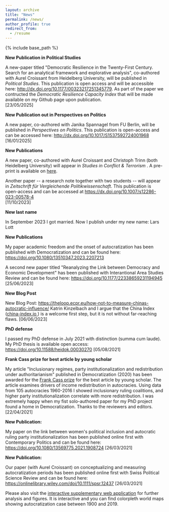 ```yaml
---
layout: archive
title: "News"
permalink: /news/
author_profile: true
redirect_from:
  - /resume
---
```


{% include base_path %}

**New Publication in Political Studies**

A new-paper titled "Democratic Resilience in the Twenty-First Century. Search for an analytical framework and explorative analysis", co-authored with Aurel Croissant from Heidelberg University, will be published in <em>Political Studies</em>. This publication is open access and will be accessible here: <a  href="http://dx.doi.org/10.1177/00323217251345779" target="_blank" rel="noopener noreferrer">http://dx.doi.org/10.1177/00323217251345779</a>. As part of the paper we contructed the <em>Democratic Resilience Capacity Index</em> that will be made available on my Github page upon publication.  
[23/05/2025]

**New Publication out in Perspectives on Politics**

A new paper, co-authored with Janika Spannagel from FU Berlin, will be published in <em>Perspectives on Politics</em>. This publication is open-access and can be accessed here: <a href="http://dx.doi.org/10.1017/S1537592724001968" target="_blank" rel="noopener noreferrer">http://dx.doi.org/10.1017/S1537592724001968</a>  
[16/01/2025]

**New Publications**

A new paper, co-authored with Aurel Croissant and Christoph Trinn (both Heidelberg University) will appear in <em> Studies in Conflict & Terrorism </em>. A pre-print is available on <a href="https://github.com/LarsLott/LarsLott.github.io/blob/1cd99e4fc9b844878a712c33fa868798ee2e26a2/files/Lott_Croissant_Trinn_2023_Ambivalent%20Effect%20of%20Autocratization.pdf" target="_blank" rel="noopener noreferrer">here</a>. 

Another paper -- a research note together with two students -- will appear in <em>Zeitschrift für Vergleichende Politikwissenschaft</em>. This publication is open-access and can be accessed at <a href="https://dx.doi.org/10.1007/s12286-023-00578-4" target="_blank" rel="noopener noreferrer">https://dx.doi.org/10.1007/s12286-023-00578-4</a>  
[11/10/2023]

**New last name**

In September 2023 I got married. Now I publish under my new name: Lars Lott

**New Publications**

My paper academic freedom and the onset of autocratization has been published with Democratization and can be found here:  <a href="https://doi.org/10.1080/13510347.2023.2207213" target="_blank" rel="noopener noreferrer">https://doi.org/10.1080/13510347.2023.2207213</a> 

A second new paper titled "Reanalyzing the Link between Democracy and Economic Development" has been published with Interantional Area Studies Review and can be found here:  <a href="https://doi.org/10.1177/22338659231194945" target="_blank" rel="noopener noreferrer">https://doi.org/10.1177/22338659231194945</a> 
[25/06/2023]

**New Blog Post**

New Blog Post: <a href=" https://theloop.ecpr.eu/how-not-to-measure-chinas-autocratic-influence/ " target="_blank" rel="noopener noreferrer"> https://theloop.ecpr.eu/how-not-to-measure-chinas-autocratic-influence/ </a>
Katrin Kinzelbach and I argue that the China Index ([china-index.io ](https://china-index.io/)) is a welcome first step, but it is not without far-reaching flaws. [06/06/2023]

**PhD defense**

I passed my PhD defense in July 2021 with distinction (summa cum laude). My PhD thesis is available open access: <a href="https://doi.org/10.11588/heidok.00030270" target="_blank" rel="noopener noreferrer">https://doi.org/10.11588/heidok.00030270</a> [05/08/2021]

**Frank Cass prize for best article by young scholar**

My article "Inclusionary regimes, party institutionalization and redistribution under authoritarianism" published in Democratization (2020) has been awarded for the <a href="https://think.taylorandfrancis.com/journal-prize-democratization-frank-cass-prize/?utm_source=TFO&utm_medium=cms&utm_campaign=JOB08218" target="_blank" rel="noopener noreferrer">Frank Cass prize</a> for the best article by young scholar. The article examines drivers of income redistribution in autocracies. Using data from 105 autocracies 1960-2016 I showed inclusionary ruling coalitions, and higher party institutionalization correlate with more redistribution. I was extremely happy when my fist solo-authored paper for my PhD project found a home in Democratization. Thanks to the reviewers and editors. [22/04/2021]

**New Publication:**


My paper on the link between women's political inclusion and autocratic ruling party institutionalization has been published online first with Contemporary Politics and can be found here:  <a href="https://doi.org/10.1080/13569775.2021.1908724" target="_blank" rel="noopener noreferrer">https://doi.org/10.1080/13569775.2021.1908724</a> 
[26/03/2021]

**New Publication:**

Our paper (with Aurel Croissant) on conceptualizing and measuring autocratization periods has been published online first with Swiss Political Science Review and can be found here:  <a href="https://onlinelibrary.wiley.com/doi/10.1111/spsr.12437" target="_blank" rel="noopener noreferrer">https://onlinelibrary.wiley.com/doi/10.1111/spsr.12437</a> [26/03/2021] 

Please also visit the <a href="https://larspelke.shinyapps.io/AutocratiaztionMeasures/" target="_blank" rel="noopener noreferrer">interactive supplementary web application</a> for further analysis and figures. It is interactive and you can find colorpleth world maps showing autocratization case between 1900 and 2019.  




